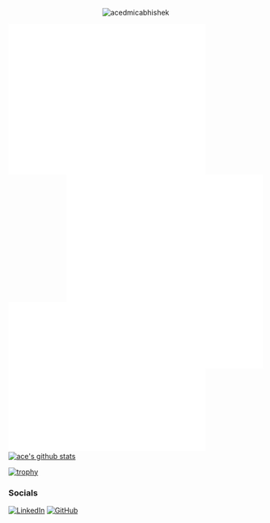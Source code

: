 
<p align="center">
  <img src="https://komarev.com/ghpvc/?username=acedmicabhishek&label=Profile%20views&color=0e75b6&style=flat" alt="acedmicabhishek" />
</p>

[<img align="left" width="390" alt="🦑" src="https://github.com/acedmicabhishek/acedmicabhishek/blob/main/github-metrics.svg">](#)
[<img align="right" width="390" alt="🦑" src="https://github.com/acedmicabhishek/acedmicabhishek/blob/main/metrics.plugin.achievements.svg">](#)
[<img align="left" width="790" alt="🦑" src="https://github.com/acedmicabhishek/acedmicabhishek/blob/main/metrics.plugin.languages.details.svg">](#)
[<img align="left" width="390" alt="🦑" src="https://github.com/acedmicabhishek/acedmicabhishek/blob/main/metrics.plugin.isocalendar.svg">](#)
<a alight="left" width="390" href="https://github.com/acedmicabhishek"><img align="center" src="https://github-readme-stats.vercel.app/api?username=acedmicabhishek&theme=dracula&count_private=true&hide=stars&show_icons=true&line_height=27&hide_border=true" alt="ace's github stats" height="150px" style="border: none !important;" /></a>

[![trophy](https://github-profile-trophy.vercel.app/?username=acedmicabhishek&theme=dracula&rank=-?&margin-w=4&no-frame=true)](https://github.com/acedmicabhishek)
### Socials
[![LinkedIn](https://img.shields.io/badge/LinkedIn-0077B5?style=for-the-badge&logo=linkedin&logoColor=white)](https://www.linkedin.com/in/abhishek-anand-9b9402308?utm_source=share&utm_campaign=share_via&utm_content=profile&utm_medium=android_app)
[![GitHub](https://img.shields.io/badge/GitHub-100000?style=for-the-badge&logo=github&logoColor=white)](https://github.com/acedmicabhishek)
